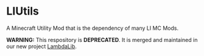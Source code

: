 LIUtils
=======

A Minecraft Utility Mod that is the dependency of many LI MC Mods.

__WARNING:__ This respository is __DEPRECATED__. It is merged and maintained in our new project [LambdaLib](https://github.com/LambdaInnovation/LambdaLib).
